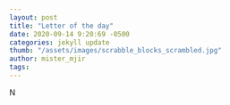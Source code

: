 ```yaml
---
layout: post
title: "Letter of the day"
date: 2020-09-14 9:20:69 -0500
categories: jekyll update
thumb: "/assets/images/scrabble_blocks_scrambled.jpg"
author: mister_mjir
tags:
---
```

N
